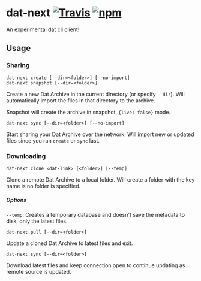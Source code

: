 # dat-next [![Travis](https://img.shields.io/travis/joehand/dat-next.svg?style=flat-square)](https://travis-ci.org/joehand/dat-next) [![npm](https://img.shields.io/npm/v/dat-next.svg?style=flat-square)](https://npmjs.org/package/dat-next)

An experimental dat cli client!

## Usage

### Sharing

```
dat-next create [--dir=<folder>] [--no-import]
dat-next snapshot [--dir=<folder>]
```

Create a new Dat Archive in the current directory (or specify `--dir`). Will automatically import the files in that directory to the archive.

Snapshot will create the archive in snapshot, `{live: false}` mode.

```
dat-next sync [--dir=<folder>] [--no-import]
```

Start sharing your Dat Archive over the network. Will import new or updated files since you ran `create` or `sync` last.

### Downloading

```
dat-next clone <dat-link> [<folder>] [--temp]
```

Clone a remote Dat Archive to a local folder. Will create a folder with the key name is no folder is specified.

##### Options

`--temp`: Creates a temporary database and doesn't save the metadata to disk, only the latest files.

```
dat-next pull [--dir=<folder>]
```

Update a cloned Dat Archive to latest files and exit.

```
dat-next sync [--dir=<folder>]
```

Download latest files and keep connection open to continue updating as remote source is updated.
